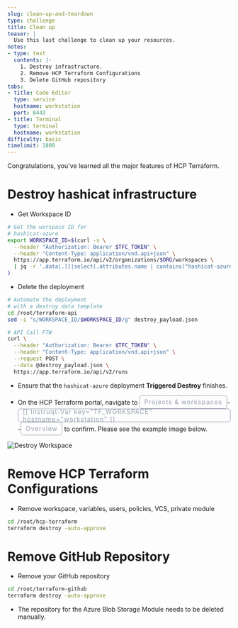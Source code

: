 ```yaml
---
slug: clean-up-and-teardown
type: challenge
title: Clean up
teaser: |
  Use this last challenge to clean up your resources.
notes:
- type: text
  contents: |-
    1. Destroy infrastructure.
    2. Remove HCP Terraform Configurations
    3. Delete GitHub repository
tabs:
- title: Code Editor
  type: service
  hostname: workstation
  port: 8443
- title: Terminal
  type: terminal
  hostname: workstation
difficulty: basic
timelimit: 1800
---
```

<style>
  v {
    display: inline-flex;
    color: white;
    background-color: rgb(17, 158, 111);
    align-items: center;
    justify-content: center;
    font-size: 14px;
    padding: 10px;
    border-radius: 2px;
    height: 24px;
  }

  r {
    display: inline-flex;
    color: white;
    background-color: #c73445;
    align-items: center;
    justify-content: center;
    font-size: 14px;
    padding: 10px;
    border-radius: 2px;
    height: 24px;
  }

  m {
    display: inline-flex;
    color: white;
    background-color: #584ED5;
    align-items: center;
    justify-content: center;
    font-size: 14px;
    padding: 10px;
    border-radius: 2px;
    height: 24px;
  }

  x {
    display: inline-flex;
    border-radius: 5px;
    border: 1px solid rgba(151,159,175,1);
    /* background-color: rgba(151,159,175,1); */
    /* background-color: rgba(30,38,55,1); */
    color: rgba(151,159,175,1);
    padding: 2px 10px 2px 10px;
    font-size: 14px;
    letter-spacing: 1.2px;
    align-items: center;
    justify-content: center;
    height: 24px;
  }

  t {
    display: inline-flex;
    border-radius: 5px;
    background-color: rgba(30,38,55,1);
    color: rgba(151,159,175,1);
    padding: 2px 10px 2px 5px;
    font-size: 14px;
    letter-spacing: 1.2px;
    align-items: center;
    justify-content: center;
    height: 24px;
  }

  t > a img {
    display: inline-block;
  }

  w {
    display: inline-flex;
    border-radius: 5px;
    background-color: rgba(250,250,250,1);
    color: #584ED5;
    padding: 2px 10px 2px 5px;
    font-size: 12px;
    font-weight: bold;
    align-items: center;
    justify-content: center;
    height: 24px;
  }

  w > img {
    display: inline-block;
    max-height: 20px;
  }

  .tab {
    display: inline-block;
    margin-left: 30px;
  }
</style>
Congratulations, you've learned all the major features of HCP Terraform.

Destroy hashicat infrastructure
===

- Get Workspace ID
```bash
# Get the worspace ID for
# hashicat-azure
export WORKSPACE_ID=$(curl -s \
  --header "Authorization: Bearer $TFC_TOKEN" \
  --header "Content-Type: application/vnd.api+json" \
  https://app.terraform.io/api/v2/organizations/$ORG/workspaces \
  | jq -r '.data|.[]|select(.attributes.name | contains("hashicat-azure"))|.id'
)

```

- Delete the deployment
```bash
# Automate the deployment
# with a destroy data template
cd /root/terraform-api
sed -i "s/WORKSPACE_ID/$WORKSPACE_ID/g" destroy_payload.json

# API Call FTW
curl \
  --header "Authorization: Bearer $TFC_TOKEN" \
  --header "Content-Type: application/vnd.api+json" \
  --request POST \
  --data @destroy_payload.json \
  https://app.terraform.io/api/v2/runs


```

- Ensure that the `hashicat-azure` deployment **Triggered Destroy** finishes.

- On the HCP Terraform portal, navigate to <x>Projects & workspaces</x>-<x>[[ Instruqt-Var key="TF_WORKSPACE" hostname="workstation" ]]</x>-<x>Overview</x> to confirm. Please see the example image below.

![Destroy Workspace](../assets/workspace_destroy.png)


Remove HCP Terraform Configurations
===
- Remove workspace, variables, users, policies, VCS, private module

```bash
cd /root/hcp-terraform
terraform destroy -auto-approve


```

Remove GitHub Repository
===
- Remove your GitHub repository

```bash
cd /root/terraform-github
terraform destroy -auto-approve


```

- The repository for the Azure Blob Storage Module needs to be deleted manually.